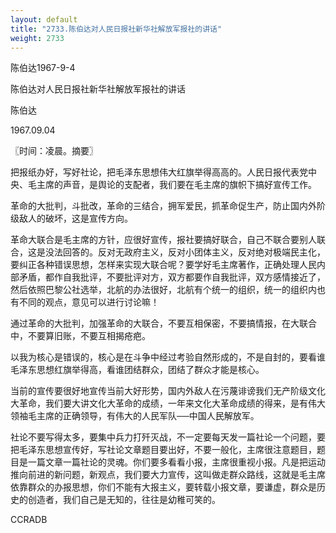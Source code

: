 ```yaml
---
layout: default
title: "2733.陈伯达对人民日报社新华社解放军报社的讲话"
weight: 2733
---
```


陈伯达1967-9-4

陈伯达对人民日报社新华社解放军报社的讲话

陈伯达

1967.09.04

〖时间：凌晨。摘要〗

把报纸办好，写好社论，把毛泽东思想伟大红旗举得高高的。人民日报代表党中央、毛主席的声音，是舆论的支配者，我们要在毛主席的旗帜下搞好宣传工作。

革命的大批判，斗批改，革命的三结合，拥军爱民，抓革命促生产，防止国内外阶级敌人的破坏，这是宣传方向。

革命大联合是毛主席的方针，应很好宣传，报社要搞好联合，自己不联合要别人联合，这是没法回答的。反对无政府主义，反对小团体主义，反对绝对极端民主化，要纠正各种错误思想，怎样来实现大联合呢？要学好毛主席著作，正确处理人民内部矛盾，都作自我批评，不要批评对方，双方都要作自我批评，双方感情接近了，然后依照巴黎公社选举，北航的办法很好，北航有个统一的组织，统一的组织内也有不同的观点，意见可以进行讨论嘛！

通过革命的大批判，加强革命的大联合，不要互相保密，不要搞情报，在大联合中，不要算旧账，不要互相揭疮疤。

以我为核心是错误的，核心是在斗争中经过考验自然形成的，不是自封的，要看谁毛泽东思想红旗举得高，看谁团结群众，团结了群众才能是核心。

当前的宣传要很好地宣传当前大好形势，国内外敌人在污蔑诽谤我们无产阶级文化大革命，我们要大讲文化大革命的成绩，一年来文化大革命成绩的得来，是有伟大领袖毛主席的正确领导，有伟大的人民军队──中国人民解放军。

社论不要写得太多，要集中兵力打歼灭战，不一定要每天发一篇社论一个问题，要把毛泽东思想宣传好，写社论文章题目要出好，不要一般化，主席很注意题目，题目是一篇文章一篇社论的灵魂。你们要多看看小报，主席很重视小报。凡是把运动推向前进的新问题，新观点，我们要大力宣传，这叫做走群众路线，这就是毛主席依靠群众的办报思想，你们不能有大报主义，要转载小报文章，要谦虚，群众是历史的创造者，我们自己是无知的，往往是幼稚可笑的。

CCRADB


